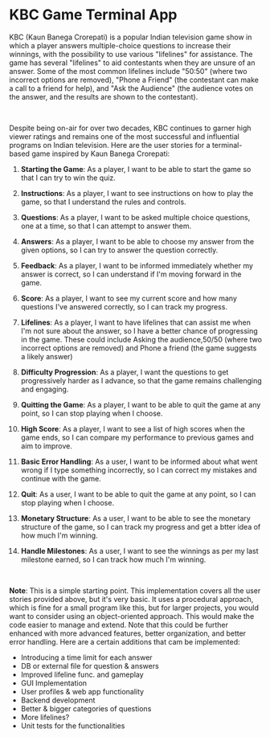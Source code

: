 # KBC Game Terminal App

KBC (Kaun Banega Crorepati) is a popular Indian television game show in which a player answers multiple-choice questions to increase their winnings, with the possibility to use various "lifelines" for assistance. The game has several "lifelines" to aid contestants when they are unsure of an answer. Some of the most common lifelines include "50:50" (where two incorrect options are removed), "Phone a Friend" (the contestant can make a call to a friend for help), and "Ask the Audience" (the audience votes on the answer, and the results are shown to the contestant).

<br>

Despite being on-air for over two decades, KBC continues to garner high viewer ratings and remains one of the most successful and influential programs on Indian television. Here are the user stories for a terminal-based game inspired by Kaun Banega Crorepati:

1. **Starting the Game**: As a player, I want to be able to start the game so that I can try to win the quiz.

2. **Instructions**: As a player, I want to see instructions on how to play the game, so that I understand the rules and controls.

3. **Questions**: As a player, I want to be asked multiple choice questions, one at a time, so that I can attempt to answer them.

4. **Answers**: As a player, I want to be able to choose my answer from the given options, so I can try to answer the question correctly.

5. **Feedback**: As a player, I want to be informed immediately whether my answer is correct, so I can understand if I'm moving forward in the game.

6. **Score**: As a player, I want to see my current score and how many questions I've answered correctly, so I can track my progress.

7. **Lifelines**: As a player, I want to have lifelines that can assist me when I'm not sure about the answer, so I have a better chance of progressing in the game. These could include Asking the audience,50/50 (where two incorrect options are removed) and Phone a friend (the game suggests a likely answer)

8. **Difficulty Progression**: As a player, I want the questions to get progressively harder as I advance, so that the game remains challenging and engaging.

9. **Quitting the Game**: As a player, I want to be able to quit the game at any point, so I can stop playing when I choose.

10. **High Score**: As a player, I want to see a list of high scores when the game ends, so I can compare my performance to previous games and aim to improve.

11. **Basic Error Handling**: As a user, I want to be informed about what went wrong if I type something incorrectly, so I can correct my mistakes and continue with the game.

12. **Quit**: As a user, I want to be able to quit the game at any point, so I can stop playing when I choose.

13. **Monetary Structure**: As a user, I want to be able to see the monetary structure of the game, so I can track my progress and get a btter idea of how much I'm winning.

14. **Handle Milestones**: As a user, I want to see the winnings as per my last milestone earned, so I can track how much I'm winning.

<br>

**Note**: This is a simple starting point. This implementation covers all the user stories provided above, but it's very basic. It uses a procedural approach, which is fine for a small program like this, but for larger projects, you would want to consider using an object-oriented approach. This would make the code easier to manage and extend. Note that this could be further enhanced with more advanced features, better organization, and better error handling. Here are a certain additions that cam be implemented:
- Introducing a time limit for each answer
- DB or external file for question & answers
- Improved lifeline func. and gameplay
- GUI Implementation
- User profiles & web app functionality
- Backend development
- Better & bigger categories of questions
- More lifelines?
- Unit tests for the functionalities